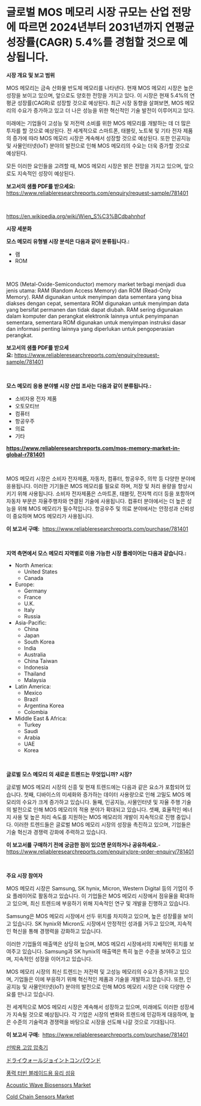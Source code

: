 <p><h1>글로벌 MOS 메모리 시장 규모는 산업 전망에 따르면 2024년부터 2031년까지 연평균 성장률(CAGR) 5.4%를 경험할 것으로 예상됩니다.</h1></p><p><strong>시장 개요 및 보고 범위</strong></p>
<p><p>MOS 메모리는 금속 산화물 반도체 메모리를 나타낸다. 현재 MOS 메모리 시장은 높은 성장을 보이고 있으며, 앞으로도 양호한 전망을 가지고 있다. 이 시장은 현재 5.4%의 연평균 성장률(CAGR)로 성장할 것으로 예상된다. 최근 시장 동향을 살펴보면, MOS 메모리의 수요가 증가하고 있고 더 나은 성능을 위한 혁신적인 기술 발전이 이루어지고 있다.</p><p>미래에는 기업들이 고성능 및 저전력 소비를 위한 MOS 메모리를 개발하는 데 더 많은 투자를 할 것으로 예상된다. 전 세계적으로 스마트폰, 태블릿, 노트북 및 기타 전자 제품의 증가에 따라 MOS 메모리 시장은 계속해서 성장할 것으로 예상된다. 또한 인공지능 및 사물인터넷(IoT) 분야의 발전으로 인해 MOS 메모리의 수요는 더욱 증가할 것으로 예상된다.</p><p>모든 이러한 요인들을 고려할 때, MOS 메모리 시장은 밝은 전망을 가지고 있으며, 앞으로도 지속적인 성장이 예상된다.</p></p>
<p><strong>보고서의 샘플 PDF를 받으세요:</strong> <a href="https://www.reliableresearchreports.com/enquiry/request-sample/781401">https://www.reliableresearchreports.com/enquiry/request-sample/781401</a></p>
<p>&nbsp;</p>
<p><a href="https://en.wikipedia.org/wiki/Wien_S%C3%BCdbahnhof">https://en.wikipedia.org/wiki/Wien_S%C3%BCdbahnhof</a></p>
<p><strong>시장 세분화</strong></p>
<p><strong>모스 메모리 유형별 시장 분석은 다음과 같이 분류됩니다.:</strong></p>
<p><ul><li>램</li><li>ROM</li></ul></p>
<p>&nbsp;</p>
<p><p>MOS (Metal-Oxide-Semiconductor) memory market terbagi menjadi dua jenis utama: RAM (Random Access Memory) dan ROM (Read-Only Memory). RAM digunakan untuk menyimpan data sementara yang bisa diakses dengan cepat, sementara ROM digunakan untuk menyimpan data yang bersifat permanen dan tidak dapat diubah. RAM sering digunakan dalam komputer dan perangkat elektronik lainnya untuk penyimpanan sementara, sementara ROM digunakan untuk menyimpan instruksi dasar dan informasi penting lainnya yang diperlukan untuk pengoperasian perangkat.</p></p>
<p><strong>보고서의 샘플 PDF를 받으세요:</strong>&nbsp;<a href="https://www.reliableresearchreports.com/enquiry/request-sample/781401">https://www.reliableresearchreports.com/enquiry/request-sample/781401</a></p>
<p>&nbsp;</p>
<p><strong> 모스 메모리 응용 분야별 시장 산업 조사는 다음과 같이 분류됩니다.:</strong></p>
<p><ul><li>소비자용 전자 제품</li><li>오토모티브</li><li>컴퓨터</li><li>항공우주</li><li>의료</li><li>기타</li></ul></p>
<p><strong><a href="https://www.reliableresearchreports.com/mos-memory-market-in-global-r781401">https://www.reliableresearchreports.com/mos-memory-market-in-global-r781401</a></strong></p>
<p>&nbsp;</p>
<p><p>MOS 메모리 시장은 소비자 전자제품, 자동차, 컴퓨터, 항공우주, 의학 등 다양한 분야에 응용됩니다. 이러한 기기들은 MOS 메모리를 필요로 하며, 저장 및 처리 용량을 향상시키기 위해 사용됩니다. 소비자 전자제품은 스마트폰, 태블릿, 전자책 리더 등을 포함하며 자동차 부문은 자율주행차와 연결된 기술에 사용됩니다. 컴퓨터 분야에서는 더 높은 성능을 위해 MOS 메모리가 필수적입니다. 항공우주 및 의료 분야에서는 안정성과 신뢰성이 중요하며 MOS 메모리가 사용됩니다.</p></p>
<p><strong>이 보고서 구매:</strong>&nbsp; <a href="https://www.reliableresearchreports.com/purchase/781401">https://www.reliableresearchreports.com/purchase/781401</a></p>
<p>&nbsp;</p>
<p><strong>지역 측면에서 모스 메모리 지역별로 이용 가능한 시장 플레이어는 다음과 같습니다.:</strong></p>
<p><ul>
    <li>
        North America:
        <ul>
            <li>United States</li>
            <li>Canada</li>
        </ul>
    </li>
    <li>
        Europe:
        <ul>
            <li>Germany</li>
            <li>France</li>
            <li>U.K.</li>
            <li>Italy</li>
            <li>Russia</li>
        </ul>
    </li>
    <li>
        Asia-Pacific:
        <ul>
            <li>China</li>
            <li>Japan</li>
            <li>South Korea</li>
            <li>India</li>
            <li>Australia</li>
            <li>China Taiwan</li>
            <li>Indonesia</li>
            <li>Thailand</li>
            <li>Malaysia</li>
        </ul>
    </li>
    <li>
        Latin America:
        <ul>
            <li>Mexico</li>
            <li>Brazil</li>
            <li>Argentina Korea</li>
            <li>Colombia</li>
        </ul>
    </li>
    <li>
        Middle East & Africa:
        <ul>
            <li>Turkey</li>
            <li>Saudi</li>
            <li>Arabia</li>
            <li>UAE</li>
            <li>Korea</li>
        </ul>
    </li>
    </ul></p>
<p>&nbsp;</p>
<p><strong>글로벌 모스 메모리 의 새로운 트렌드는 무엇입니까? 시장?</strong></p>
<p><p>글로벌 MOS 메모리 시장의 신흥 및 현재 트렌드에는 다음과 같은 요소가 포함되어 있습니다. 첫째, 디바이스의 미세화와 증가하는 데이터 사용량으로 인해 고밀도 MOS 메모리의 수요가 크게 증가하고 있습니다. 둘째, 인공지능, 사물인터넷 및 자율 주행 기술의 발전으로 인해 MOS 메모리의 적용 분야가 확대되고 있습니다. 셋째, 효율적인 에너지 사용 및 높은 처리 속도를 지원하는 MOS 메모리의 개발이 지속적으로 진행 중입니다. 이러한 트렌드들은 글로벌 MOS 메모리 시장의 성장을 촉진하고 있으며, 기업들은 기술 혁신과 경쟁력 강화에 주력하고 있습니다.</p></p>
<p><strong>이 보고서를 구매하기 전에 궁금한 점이 있으면 문의하거나 공유하세요.</strong>- <a href="https://www.reliableresearchreports.com/enquiry/pre-order-enquiry/781401">https://www.reliableresearchreports.com/enquiry/pre-order-enquiry/781401</a></p>
<p>&nbsp;</p>
<p><strong>주요 시장 참여자</strong></p>
<p><p>MOS 메모리 시장은 Samsung, SK hynix, Micron, Western Digital 등의 기업이 주요 플레이어로 활동하고 있습니다. 이 기업들은 MOS 메모리 시장에서 점유율을 확대하고 있으며, 최신 트렌드에 부응하기 위해 지속적인 연구 및 개발을 진행하고 있습니다.</p><p>Samsung은 MOS 메모리 시장에서 선두 위치를 차지하고 있으며, 높은 성장률을 보이고 있습니다. SK hynix와 Micron도 시장에서 안정적인 성과를 거두고 있으며, 지속적인 혁신을 통해 경쟁력을 강화하고 있습니다.</p><p>이러한 기업들의 매출액은 상당히 높으며, MOS 메모리 시장에서의 지배적인 위치를 보여주고 있습니다. Samsung과 SK hynix의 매출액은 특히 높은 수준을 보여주고 있으며, 지속적인 성장을 이어가고 있습니다.</p><p>MOS 메모리 시장의 최신 트렌드는 저전력 및 고성능 메모리의 수요가 증가하고 있으며, 기업들은 이에 부응하기 위해 혁신적인 제품과 기술을 개발하고 있습니다. 또한, 인공지능 및 사물인터넷(IoT) 분야의 발전으로 인해 MOS 메모리 시장은 더욱 다양한 수요를 만나고 있습니다.</p><p>전 세계적으로 MOS 메모리 시장은 계속해서 성장하고 있으며, 미래에도 이러한 성장세가 지속될 것으로 예상됩니다. 각 기업은 시장의 변화와 트렌드에 민감하게 대응하며, 높은 수준의 기술력과 경쟁력을 바탕으로 시장을 선도해 나갈 것으로 기대됩니다.</p></p>
<p><strong>이 보고서 구매:</strong>&nbsp;&nbsp;<a href="https://www.reliableresearchreports.com/purchase/781401">https://www.reliableresearchreports.com/purchase/781401</a></p>
<p><p><a href="https://github.com/Howaoole34545/Market-Research-Report-List-2/blob/main/5630347159200.md">선박용 고압 압축기</a></p><p><a href="https://github.com/LenoraKris2023/Market-Research-Report-List-1/blob/main/4122206149485.md">ドライウォールジョイントコンパウンド</a></p><p><a href="https://github.com/sougarounis/Market-Research-Report-List-4/blob/main/1898070159199.md">풍력 터빈 블레이드용 유리 섬유</a></p><p><a href="https://github.com/cecuraprangm/Market-Research-Report-List-3/blob/main/acoustic-wave-biosensors-market.md">Acoustic Wave Biosensors Market</a></p><p><a href="https://github.com/fiixsa/Market-Research-Report-List-3/blob/main/cold-chain-sensors-market.md">Cold Chain Sensors Market</a></p></p>